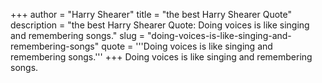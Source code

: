 +++
author = "Harry Shearer"
title = "the best Harry Shearer Quote"
description = "the best Harry Shearer Quote: Doing voices is like singing and remembering songs."
slug = "doing-voices-is-like-singing-and-remembering-songs"
quote = '''Doing voices is like singing and remembering songs.'''
+++
Doing voices is like singing and remembering songs.
